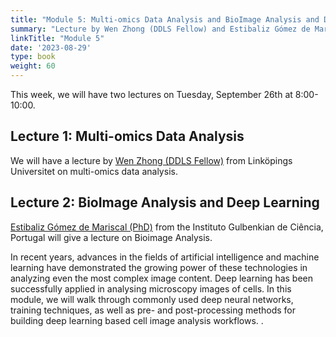 ```yaml
---
title: "Module 5: Multi-omics Data Analysis and BioImage Analysis and Deep Learning"
summary: "Lecture by Wen Zhong (DDLS Fellow) and Estibaliz Gómez de Mariscal (PhD)"
linkTitle: "Module 5"
date: '2023-08-29'
type: book
weight: 60
---
```


This week, we will have two lectures on Tuesday, September 26th at 8:00-10:00.

## Lecture 1: Multi-omics Data Analysis
We will have a lecture by [Wen Zhong (DDLS Fellow)](https://www.scilifelab.se/researchers/wen-zhong/) from Linköpings Universitet on multi-omics data analysis.

## Lecture 2: BioImage Analysis and Deep Learning
[Estibaliz Gómez de Mariscal (PhD)](https://esgomezm.github.io/) from the Instituto Gulbenkian de Ciência, Portugal will give a lecture on Bioimage Analysis.

In recent years, advances in the fields of artificial intelligence and machine learning have demonstrated the growing power of these technologies in analyzing even the most complex image content. Deep learning has been successfully applied in analysing microscopy images of cells. In this module, we will walk through commonly used deep neural networks, training techniques, as well as pre- and post-processing methods for building deep learning based cell image analysis workflows.
.
